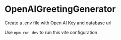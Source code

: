 # OpenAIGreetingGenerator
Create a .env file with Open AI Key and database url

Use `npm run dev` to run this vite configuration
